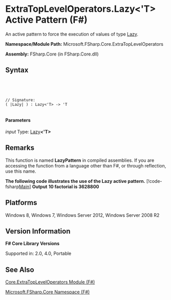 # ExtraTopLevelOperators.Lazy<'T> Active Pattern (F#)

An active pattern to force the execution of values of type [Lazy](http://msdn.microsoft.com/en-us/library/b29d0af5-6efb-4a55-a278-2662a4ecc489).

**Namespace/Module Path:** Microsoft.FSharp.Core.ExtraTopLevelOperators

**Assembly:** FSharp.Core (in FSharp.Core.dll)


## Syntax



```




// Signature:
( |Lazy| ) : Lazy<'T> -> 'T


```





#### Parameters
*input*
Type: [Lazy](http://msdn.microsoft.com/en-us/library/b29d0af5-6efb-4a55-a278-2662a4ecc489)**&lt;'T&gt;**




## Remarks
This function is named **LazyPattern** in compiled assemblies. If you are accessing the function from a language other than F#, or through reflection, use this name.

**The following code illustrates the use of the Lazy active pattern.**
[!code-fsharp[Main](snippets/fscorelib2/snippet8.fs)]
**Output**
**10 factorial is 3628800**
## Platforms
Windows 8, Windows 7, Windows Server 2012, Windows Server 2008 R2


## Version Information
**F# Core Library Versions**

Supported in: 2.0, 4.0, Portable




## See Also
[Core.ExtraTopLevelOperators Module &#40;F&#35;&#41;](Core.ExtraTopLevelOperators-Module-%5BFSharp%5D.md)

[Microsoft.FSharp.Core Namespace &#40;F&#35;&#41;](Microsoft.FSharp.Core-Namespace-%5BFSharp%5D.md)

